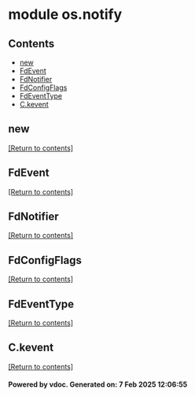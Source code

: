 # module os.notify


## Contents
- [new](#new)
- [FdEvent](#FdEvent)
- [FdNotifier](#FdNotifier)
- [FdConfigFlags](#FdConfigFlags)
- [FdEventType](#FdEventType)
- [C.kevent](#C.kevent)

## new
[[Return to contents]](#Contents)

## FdEvent
[[Return to contents]](#Contents)

## FdNotifier
[[Return to contents]](#Contents)

## FdConfigFlags
[[Return to contents]](#Contents)

## FdEventType
[[Return to contents]](#Contents)

## C.kevent
[[Return to contents]](#Contents)

#### Powered by vdoc. Generated on: 7 Feb 2025 12:06:55
